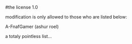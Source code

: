 #the license 1.0

 modification is only allowed to those who are listed below:

A-FnafGamer (ashur roel) 

a totaly pointless list...
